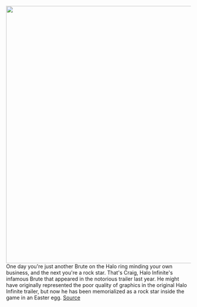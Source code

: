 <img src='https://cdn.vox-cdn.com/uploads/chorus_image/image/50858597/tldr-logo.1473954443.png' width='700px' /><br/>
One day you're just another Brute on the Halo ring minding your own business, and the next you're a rock star. That's Craig, Halo Infinite's infamous Brute that appeared in the notorious trailer last year. He might have originally represented the poor quality of graphics in the original Halo Infinite trailer, but now he has been memorialized as a rock star inside the game in an Easter egg.
<a href='https://www.theverge.com/tldr/2021/11/19/22791194/halo-infinite-craig-easter-egg-tower'> Source <a/>